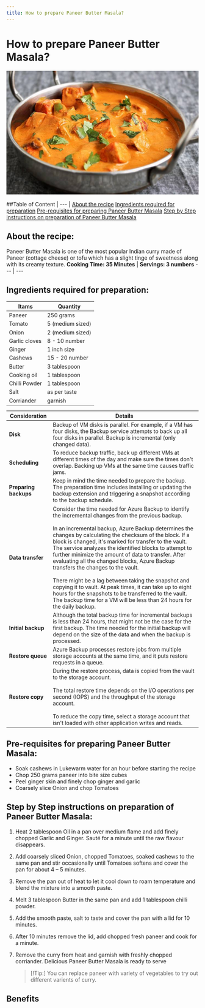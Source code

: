 ```yaml
---
title: How to prepare Paneer Butter Masala?
---
```

# How to prepare Paneer Butter Masala?
![image](./images/Paneer-Butter-Masala.jpg)

##Table of Content
| --- |
 [About the recipe](https://github.com/dkrishnaveni26/Recipe/edit/main/README.md#about-the-recipe)
 [Ingredients required for preparation](https://github.com/dkrishnaveni26/Recipe/edit/main/README.md#ingredients-required-for-preparation)
 [Pre-requisites for preparing Paneer Butter Masala](https://github.com/dkrishnaveni26/Recipe/edit/main/README.md#pre-requisites-for-preparing-paneer-butter-masala)
 [Step by Step instructions on preparation of Paneer Butter Masala](https://github.com/dkrishnaveni26/Recipe/edit/main/README.md#step-by-step-instructions-on-preparation-of-paneer-butter-masala)

## About the recipe:
Paneer Butter Masala is one of the most popular Indian curry made of Paneer (cottage cheese) or tofu which has a slight tinge of sweetness along with its creamy texture.
**Cooking Time: 35 Minutes** | **Servings: 3 numbers** 
 --- | --- 

## Ingredients required for preparation:
 **Itams** | **Quantity**
 --- | --- 
 Paneer | 250 grams 
 Tomato | 5 (medium sized) 
 Onion | 2 (medium sized) 
 Garlic cloves | 8 - 10 number 
 Ginger | 1 inch size 
 Cashews | 15 - 20 number 
 Butter | 3 tablespoon 
 Cooking oil | 1 tablespoon 
 Chilli Powder | 1 tablespoon 
 Salt | as per taste 
 Corriander |  garnish 

**Consideration** | **Details**
--- | ---
**Disk** | Backup of VM disks is parallel. For example, if a VM has four disks, the Backup service attempts to back up all four disks in parallel. Backup is incremental (only changed data).
**Scheduling** |  To reduce backup traffic, back up different VMs at different times of the day and make sure the times don't overlap. Backing up VMs at the same time causes traffic jams.
**Preparing backups** | Keep in mind the time needed to prepare the backup. The preparation time includes installing or updating the backup extension and triggering a snapshot according to the backup schedule.
**Data transfer** | Consider the time needed for Azure Backup to identify the incremental changes from the previous backup.<br/><br/> In an incremental backup, Azure Backup determines the changes by calculating the checksum of the block. If a block is changed, it's marked for transfer to the vault. The service analyzes the identified blocks to attempt to further minimize the amount of data to transfer. After evaluating all the changed blocks, Azure Backup transfers the changes to the vault.<br/><br/> There might be a lag between taking the snapshot and copying it to vault. At peak times, it can take up to eight hours for the snapshots to be transferred to the vault. The backup time for a VM will be less than 24 hours for the daily backup.
**Initial backup** | Although the total backup time for incremental backups is less than 24 hours, that might not be the case for the first backup. The time needed for the initial backup will depend on the size of the data and when the backup is processed.
**Restore queue** | Azure Backup processes restore jobs from multiple storage accounts at the same time, and it puts restore requests in a queue.
**Restore copy** | During the restore process, data is copied from the vault to the storage account.<br/><br/> The total restore time depends on the I/O operations per second (IOPS) and the throughput of the storage account.<br/><br/> To reduce the copy time, select a storage account that isn't loaded with other application writes and reads.

## Pre-requisites for preparing Paneer Butter Masala:
- Soak cashews in Lukewarm water for an hour before starting the recipe
-	Chop 250 grams paneer into bite size cubes
-	Peel ginger skin and finely chop ginger and garlic
-	Coarsely slice Onion and chop Tomatoes

## Step by Step instructions on preparation of Paneer Butter Masala:
1.	Heat 2 tablespoon Oil in a pan over medium flame and add finely chopped Garlic and Ginger. Sauté for a minute until the raw flavour disappears.
2.	Add coarsely sliced Onion, chopped Tomatoes, soaked cashews to the same pan and stir occasionally until Tomatoes softens and cover the pan for about 4 – 5 minutes. 
3.	Remove the pan out of heat to let it cool down to roam temperature and blend the mixture into a smooth paste.
4.	Melt 3 tablespoon Butter in the same pan and add 1 tablespoon chilli powder. 
5.	Add the smooth paste, salt to taste and cover the pan with a lid for 10 minutes.
6.	After 10 minutes remove the lid, add chopped fresh paneer and cook for a minute. 
7.	Remove the curry from heat and garnish with freshly chopped corriander. Delicious Paneer Butter Masala is ready to serve

	> [!Tip:]
	> You can replace paneer with variety of vegetables to try out different varients of curry.

## Benefits

	
